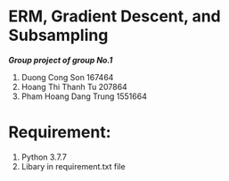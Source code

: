 # ERM, Gradient Descent, and Subsampling
***Group project of group No.1***
<br>
1. Duong Cong Son 167464  
2. Hoang Thi Thanh Tu 207864  
3. Pham Hoang Dang Trung 1551664  

# Requirement:
1. Python 3.7.7
2. Libary in requirement.txt file
